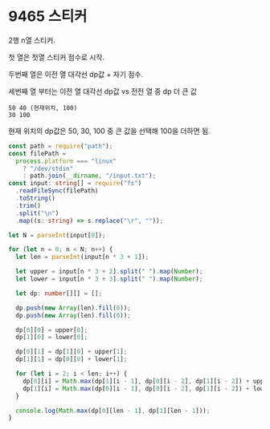 # 9465 스티커

2행 n열 스티커.

첫 열은 첫열 스티커 점수로 시작.

두번째 열은 이전 열 대각선 dp값 + 자기 점수.

세번째 열 부터는
이전 열 대각선 dp값 vs 전전 열 중 dp 더 큰 값

```
50 40 (현재위치, 100)
30 100
```

현재 위치의 dp값은 50, 30, 100 중 큰 값을 선택해 100을 더하면 됨.

```typescript
const path = require("path");
const filePath =
  process.platform === "linux"
    ? "/dev/stdin"
    : path.join(__dirname, "/input.txt");
const input: string[] = require("fs")
  .readFileSync(filePath)
  .toString()
  .trim()
  .split("\n")
  .map((s: string) => s.replace("\r", ""));

let N = parseInt(input[0]);

for (let n = 0; n < N; n++) {
  let len = parseInt(input[n * 3 + 1]);

  let upper = input[n * 3 + 2].split(" ").map(Number);
  let lower = input[n * 3 + 3].split(" ").map(Number);

  let dp: number[][] = [];

  dp.push(new Array(len).fill(0));
  dp.push(new Array(len).fill(0));

  dp[0][0] = upper[0];
  dp[1][0] = lower[0];

  dp[0][1] = dp[1][0] + upper[1];
  dp[1][1] = dp[0][0] + lower[1];

  for (let i = 2; i < len; i++) {
    dp[0][i] = Math.max(dp[1][i - 1], dp[0][i - 2], dp[1][i - 2]) + upper[i];
    dp[1][i] = Math.max(dp[0][i - 1], dp[0][i - 2], dp[1][i - 2]) + lower[i];
  }

  console.log(Math.max(dp[0][len - 1], dp[1][len - 1]));
}
```
